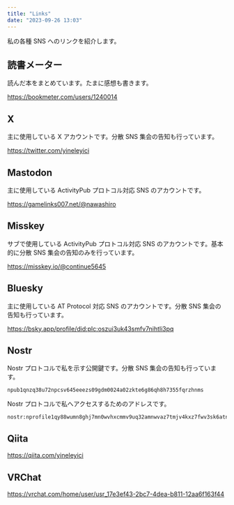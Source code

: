 ```yaml
---
title: "Links"
date: "2023-09-26 13:03"
---
```


私の各種 SNS へのリンクを紹介します。

## 読書メーター

読んだ本をまとめています。たまに感想も書きます。

https://bookmeter.com/users/1240014

## X

主に使用している X アカウントです。分散 SNS 集会の告知も行っています。

https://twitter.com/yineleyici

## Mastodon

主に使用している ActivityPub プロトコル対応 SNS のアカウントです。

https://gamelinks007.net/@nawashiro

## Misskey

サブで使用している ActivityPub プロトコル対応 SNS のアカウントです。基本的に分散 SNS 集会の告知のみを行っています。

https://misskey.io/@continue5645

## Bluesky

主に使用している AT Protocol 対応 SNS のアカウントです。分散 SNS 集会の告知も行っています。

https://bsky.app/profile/did:plc:oszui3uk43smfv7nihtli3pq

## Nostr

Nostr プロトコルで私を示す公開鍵です。分散 SNS 集会の告知も行っています。

```
npub1qnzq38u72npcsv645eeezs09gdm0024a02zkte6g86qh8h7355fqrzhnms
```

Nostr プロトコルで私へアクセスするためのアドレスです。

```
nostr:nprofile1qy88wumn8ghj7mn0wvhxcmmv9uq32amnwvaz7tmjv4kxz7fwv3sk6atn9e5k7tcpramhxue69uhkummnw3ez6un9d3shjtnwda4k7arpwfhjucm0d5hszxthwden5te0dehhxarj9enx2erfwejhyum99e48qtcppemhxue69uhhjctzw5hx6ef0qyshwumn8ghj7un9d3shjtt2wqhxummnw3ezuamfwfjkgmn9wshx5up0qyv8wumn8ghj7mn0wd68ytngdak8jcn9vyhxxmmd9uqzqpxypz0eu4xr3qe4tfnnj9q72smk774t6759vhn5s05pw00arfgju8fxry
```

## Qiita

https://qiita.com/yineleyici

## VRChat

https://vrchat.com/home/user/usr_17e3ef43-2bc7-4dea-b811-12aa6f163f44
